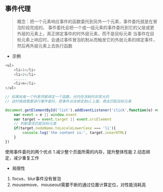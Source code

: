 ## 事件代理
> 概念：把一个元素响应事件的函数委托到另外一个元素，事件委托就是在冒泡阶段完成的。
> 事件委托会把一个或一组元素的事件委托到它的父层或更外层的元素上，真正绑定事件的时外层元素，而不是目标元素
> 当事件在目标元素上响应时，会通过事件冒泡机制从而触发它的外层元素的绑定事件，然后再外层元素上去执行函数

- 示例
```js
<ul>
    <li>1</li>
    <li>2</li>
    ......
    <li>n</li>
</ul>

// 如果给每一个列表项都绑定一个函数，对内存消耗时非常大的
// 这时候就需要进行事件委托，把事件点击绑定到ul上面，再去匹配目标元素

document.getElementById('list').addEventListener('click',function(e) => {
    var event = e || window.event
    var target = event.target || event.srcElement
    // 判断是否匹配目标元素
    if(target.nodeName.toLocaleLowerCase === 'li'){
        console.log('the content is:', target.innerHTML)
    }
})

```

使用事件委托的两个优点
1.减少整个页面所需的内存，提升整体性能
2.动态绑定，减少重复工作

- 局限性
1. focus、blur事件没有冒泡
2. mousemove、mouseout需要不断的通过位置计算定位，对性能消耗高